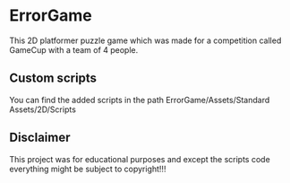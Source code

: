 # ErrorGame
This 2D platformer puzzle game which was made for a competition called GameCup with a team of 4 people.

## Custom scripts
You can find the added scripts in the path ErrorGame/Assets/Standard Assets/2D/Scripts

## Disclaimer
This project was for educational purposes and except the scripts code everything might be subject to copyright!!!
